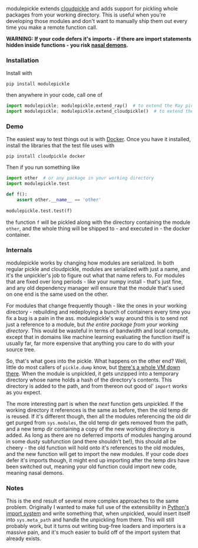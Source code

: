modulepickle extends [cloudpickle](https://github.com/cloudpipe/cloudpickle) and adds support for pickling whole packages from your working directory. This is useful when you're developing those modules and don't want to manually ship them out every time you make a remote function call.

**WARNING: If your code defers it's imports - if there are import statements hidden inside functions - you risk [nasal demons](http://www.catb.org/jargon/html/N/nasal-demons.html).**

### Installation 
Install with 

```
pip install modulepickle
```

then anywhere in your code, call one of

```python
import modulepickle; modulepickle.extend_ray()  # to extend the Ray pickler
import modulepickle; modulepickle.extend_cloudpickle()  # to extend the CloudPickle pickler
```

### Demo
The easiest way to test things out is with [Docker](https://www.docker.com/). Once you have it installed, install the libraries that the test file uses with

```
pip install cloudpickle docker
```

Then if you run something like

```python
import other  # or any package in your working directory 
import modulepickle.test

def f():
    assert other.__name__ == 'other'
    
modulepickle.test.test(f)
```

the function `f` will be pickled along with the directory containing the module `other`, and the whole thing will be shipped to - and executed in - the docker container.

### Internals
modulepickle works by changing how modules are serialized. In both regular pickle and cloudpickle, modules are serialized with just a name, and it's the unpickler's job to figure out what that name refers to. For modules that are fixed over long periods - like your numpy install - that's just fine, and any old dependency manager will ensure that the module that's used on one end is the same used on the other.

For modules that change frequently though - like the ones in your working directory - rebuilding and redeploying a bunch of containers every time you fix a bug is a pain in the ass. modulepickle's way around this is to send not just a reference to a module, but _the entire package from your working directory_. This would be wasteful in terms of bandwidth and local compute, except that in domains like machine learning  evaluating the function itself is usually far, far more expensive that anything you care to do with your source tree.

So, that's what goes into the pickle. What happens on the other end? Well, little do most callers of `pickle.dump` know, but [there's a whole VM down there](https://docs.python.org/3/library/pickletools.html). When the module is unpickled, it gets unzipped into a temporary directory whose name holds a hash of the directory's contents. This directory is added to the path, and from thereon out good ol' `import` works as you expect.

The more interesting part is when the _next_ function gets unpickled. If the working directory it references is the same as before, then the old temp dir is reused. If it's different though, then all the modules referencing the old dir get purged from `sys.modules`, the old temp dir gets removed from the path, and a new temp dir containing a copy of the new working directory is added. As long as there are no deferred imports of modules hanging around in some dusty subfunction (and there shouldn't be!), this should all be cheery - the old function will hold onto it's references to the old modules, and the new function will get to import the new modules. If your code _does_ defer it's imports though, it might end up importing after the temp dirs have been switched out, meaning your old function could import new code, meaning nasal demons.

### Notes
This is the end result of several more complex approaches to the same problem. Originally I wanted to make full use of the extensibility in [Python's import system](https://docs.python.org/3/reference/import.html) and write something that, when unpickled, would insert itself into `sys.meta_path` and handle the unpickling from there. This will still probably work, but it turns out writing bug-free loaders and importers is a massive pain, and it's much easier to build off of the import system that already exists. 